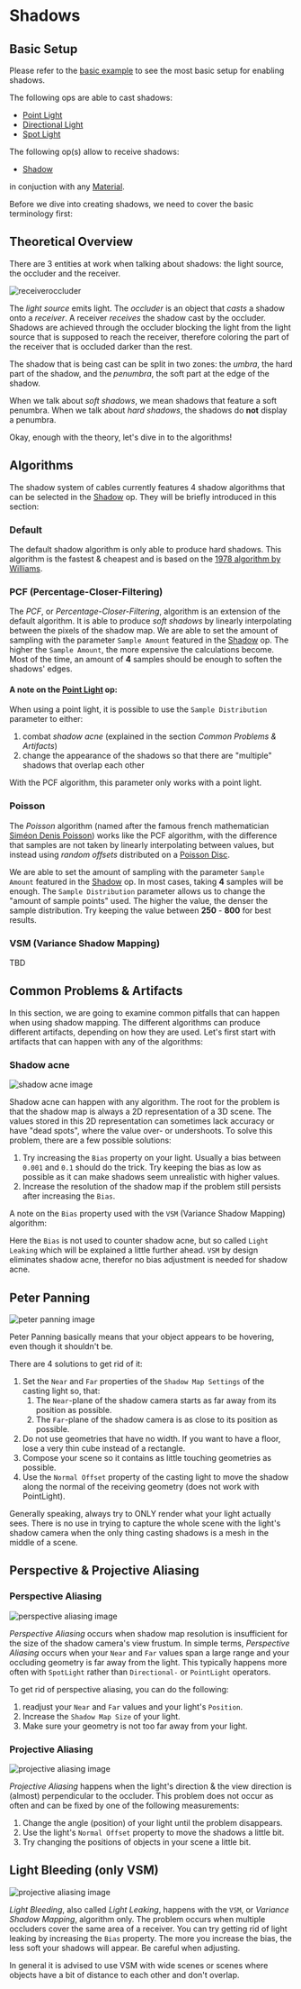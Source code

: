 
# Shadows

## Basic Setup
Please refer to the [basic example](https://cables.gl/p/p-Pnre) to see the most basic setup for enabling shadows.

The following ops are able to cast shadows:

- [Point Light](https://cables.gl/op/Ops.Gl.Phong.PointLight_v5)
- [Directional Light](https://cables.gl/op/Ops.Gl.Phong.DirectionalLight_v5)
- [Spot Light](https://cables.gl/op/Ops.Gl.Phong.SpotLight_v5)

The following op(s) allow to receive shadows:

- [Shadow](https://cables.gl/op/Ops.Gl.ShaderEffects.Shadow_v2)

in conjuction with any [Material](https://cables.gl/ops/collection/Material).


Before we dive into creating shadows, we need to cover the basic terminology first:

## Theoretical Overview

There are 3 entities at work when talking about shadows: the light source, the occluder and the receiver.

![receiveroccluder](img/03_2_umbra_penumbra.png)

The *light source* emits light. The *occluder* is an object that *casts* a shadow onto a *receiver*. A receiver *receives* the shadow cast by the occluder.
Shadows are achieved through the occluder blocking the light from the light source that is supposed to reach the receiver, therefore coloring the part of the receiver that is occluded darker than the rest.

The shadow that is being cast can be split in two zones:
the *umbra*, the hard part of the shadow, and the *penumbra*, the soft part at the edge of the shadow.

When we talk about *soft shadows*, we mean shadows that feature a soft penumbra. When we talk about *hard shadows*, the shadows do **not** display a penumbra.

Okay, enough with the theory, let's dive in to the algorithms!

## Algorithms
The shadow system of cables currently features 4 shadow algorithms that can be selected in the [Shadow](https://cables.gl/op/Ops.Gl.ShaderEffects.Shadow_v2) op. They will be briefly introduced in this section:

### Default
The default shadow algorithm is only able to produce hard shadows. This algorithm is the fastest & cheapest and is based on the [1978 algorithm by Williams](http://cseweb.ucsd.edu/~ravir/274/15/papers/p270-williams.pdf).


### PCF (Percentage-Closer-Filtering)
The *PCF*, or *Percentage-Closer-Filtering*, algorithm is an extension of the default algorithm. It is able to produce *soft shadows* by linearly interpolating between the pixels of the shadow map. We are able to set the amount of sampling with the parameter `Sample Amount` featured in the [Shadow](https://cables.gl/op/Ops.Gl.ShaderEffects.Shadow_v2) op.
The higher the `Sample Amount`, the more expensive the calculations become. Most of the time, an amount of **4** samples should be enough to soften the shadows' edges.

#### A note on the [Point Light](https://cables.gl/op/Ops.Gl.Phong.PointLight_v5) op:

When using a point light, it is possible to use the `Sample Distribution` parameter to either:

 1) combat *shadow acne* (explained in the section *Common Problems & Artifacts*)
 2) change the appearance of the shadows so that there are "multiple" shadows that overlap each other

With the PCF algorithm, this parameter only works with a point light.

### Poisson
The *Poisson* algorithm (named after the famous french mathematician [Siméon Denis Poisson](https://en.wikipedia.org/wiki/Siméon_Denis_Poisson)) works like the PCF algorithm, with the difference that samples are not taken by linearly interpolating between values, but instead using *random offsets* distributed on a [Poisson Disc](https://medium.com/@hemalatha.psna/implementation-of-poisson-disc-sampling-in-javascript-17665e406ce1).

We are able to set the amount of sampling with the parameter `Sample Amount` featured in the [Shadow](https://cables.gl/op/Ops.Gl.ShaderEffects.Shadow_v2) op. In most cases, taking **4** samples will be enough. The `Sample Distribution` parameter allows us to change the "amount of sample points" used. The higher the value, the denser the sample distribution. Try keeping the value between **250** - **800** for best results.

### VSM (Variance Shadow Mapping)

TBD


## Common Problems & Artifacts

In this section, we are going to examine common pitfalls that can happen when using shadow mapping. The different algorithms can produce different artifacts, depending on how they are used. Let's first start with artifacts that can happen with any of the algorithms:

### Shadow acne

![shadow acne image](img/03_6_shadow_acne.png)

Shadow acne can happen with any algorithm. The root for the problem is that the shadow map is always a 2D representation of a 3D scene. The values stored in this 2D representation can sometimes lack accuracy or have "dead spots", where the value over- or undershoots. To solve this problem, there are a few possible solutions:

1. Try increasing the `Bias` property on your light. Usually a bias between `0.001` and `0.1` should do the trick. Try keeping the bias as low as possible as it can make shadows seem unrealistic with higher values.
2. Increase the resolution of the shadow map if the problem still persists after increasing the `Bias`.

A note on the `Bias` property used with the `VSM` (Variance Shadow Mapping) algorithm:

Here the `Bias` is not used to counter shadow acne, but so called `Light Leaking` which will be explained a little further ahead. `VSM` by design eliminates shadow acne, therefor no bias adjustment is needed for shadow acne.

## Peter Panning

![peter panning image](img/03_7_peter_panning.png)

Peter Panning basically means that your object appears to be hovering, even though it shouldn't be.

There are 4 solutions to get rid of it:

1. Set the `Near` and `Far` properties of the `Shadow Map Settings` of the casting light so, that:
   1. The `Near`-plane of the shadow camera starts as far away from its position as possible.
   2. The `Far`-plane of the shadow camera is as close to its position as possible.
2. Do not use geometries that have no width. If you want to have a floor, lose a very thin cube instead of a rectangle.
3. Compose your scene so it contains as little touching geometries as possible.
4. Use the `Normal Offset` property of the casting light to move the shadow along the normal of the receiving geometry (does not work with PointLight).

Generally speaking, always try to ONLY render what your light actually sees. There is no use in trying to capture the whole scene with the light's shadow camera when the only thing casting shadows is a mesh in the middle of a scene.

## Perspective & Projective Aliasing

### Perspective Aliasing

![perspective aliasing image](img/03_9_perspective_aliasing.png)

*Perspective Aliasing* occurs when shadow map resolution is insufficient for the size of the shadow camera's view frustum. In simple terms, *Perspective Aliasing* occurs when your `Near` and `Far` values span a large range and your occluding geometry is far away from the light. This typically happens more often with `SpotLight` rather than `Directional-` or `PointLight` operators.

To get rid of perspective aliasing, you can do the following:

1. readjust your `Near` and `Far` values and your light's `Position`.
2. Increase the `Shadow Map Size` of your light.
3. Make sure your geometry is not too far away from your light.

### Projective Aliasing
![projective aliasing image](img/03_10_projective_aliasing.png)

*Projective Aliasing* happens when the light's direction & the view direction is (almost) perpendicular to the occluder. This problem does not occur as often and can be fixed by one of the following measurements:

1. Change the angle (position) of your light until the problem disappears.
2. Use the light's `Normal Offset` property to move the shadows a little bit.
3. Try changing the positions of objects in your scene a little bit.

## Light Bleeding (only VSM)

![projective aliasing image](img/03_17_lightleaking.png)

*Light Bleeding*, also called *Light Leaking*, happens with the `VSM`, or *Variance Shadow Mapping*, algorithm only. The problem occurs when multiple occluders cover the same area of a receiver. You can try getting rid of light leaking by increasing the `Bias` property. The more you increase the bias, the less soft your shadows will appear. Be careful when adjusting.

In general it is advised to use VSM with wide scenes or scenes where objects have a bit of distance to each other and don't overlap.
